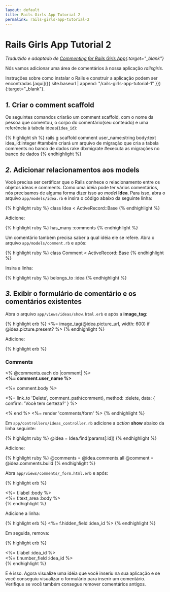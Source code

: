 ```yaml
---
layout: default
title: Rails Girls App Tutorial 2
permalink: rails-girls-app-tutorial-2
---
```

# Rails Girls App Tutorial 2

*Traduzido e adaptado de [Commenting for Rails Girls App](http://guides.railsgirls.com/commenting/){:target="_blank"}*

Nós vamos adicionar uma área de comentários à nossa aplicação *railsgirls*.

Instruções sobre como instalar o Rails e construir a aplicação podem ser encontradas [aqui]({{  site.baseurl | append: "/rails-girls-app-tutorial-1" }}){:target="_blank"}.

## *1.* Criar o comment scaffold

Os seguintes comandos criarão um comment scaffold, com o nome da pessoa que comentou, o corpo do comentário(seu conteúdo) e uma referência à tabela ideas(`idea_id`):

{% highlight sh %}
rails g scaffold comment user_name:string body:text idea_id:integer #também criará um arquivo de migração que cria a tabela comments no banco de dados
rake db:migrate #executa as migrações no banco de dados
{% endhighlight %}

## *2.* Adicionar relacionamentos aos models

Você precisa ser certificar que o Rails conhece o relacionamento entre os objetos ideas e comments.
Como uma idéia pode ter vários comentários, nós precisamos de alguma forma dizer isso ao *model* **Idea**.
Para isso, abra o arquivo `app/models/idea.rb` e insira o código abaixo da seguinte linha:

{% highlight ruby %}
class Idea < ActiveRecord::Base
{% endhighlight %}

Adicione:

{% highlight ruby %}
has_many :comments
{% endhighlight %}

Um comentário também precisa saber a qual idéia ele se refere. Abra o arquivo `app/models/comment.rb` e após:

{% highlight ruby %}
class Comment < ActiveRecord::Base
{% endhighlight %}

Insira a linha:

{% highlight ruby %}
belongs_to :idea
{% endhighlight %}

## *3.* Exibir o formulário de comentário e os comentários existentes

Abra o arquivo `app/views/ideas/show.html.erb` e após a **image_tag**:

{% highlight erb %}
<%= image_tag(@idea.picture_url, width: 600) if @idea.picture.present? %>
{% endhighlight %}

Adicione:

{% highlight erb %}
<h3>Comments</h3>
<% @comments.each do |comment| %>
  <div>
    <strong><%= comment.user_name %></strong>
    <br />
    <p><%= comment.body %></p>
    <p><%= link_to 'Delete', comment_path(comment), method: :delete, data: { confirm: 'Você tem certeza?' } %></p>
  </div>
<% end %>
<%= render 'comments/form' %>
{% endhighlight %}

Em `app/controllers/ideas_controller.rb` adicione a *action* **show** abaixo da linha seguinte:

{% highlight ruby %}
@idea = Idea.find(params[:id])
{% endhighlight %}

Adicione:

{% highlight ruby %}
@comments = @idea.comments.all
@comment = @idea.comments.build
{% endhighlight %}

Abra `app/views/comments/_form.html.erb` e após:

{% highlight erb %}
  <div class="field">
    <%= f.label :body %><br />
    <%= f.text_area :body %>
  </div>
{% endhighlight %}

Adicione a linha:

{% highlight erb %}
<%= f.hidden_field :idea_id %>
{% endhighlight %}

Em seguida, remova:

{% highlight erb %}
<div class="field">
  <%= f.label :idea_id %><br>
  <%= f.number_field :idea_id %>
</div>
{% endhighlight %}

E é isso. Agora visualize uma idéia que você inseriu na sua aplicação e se você conseguiu visualizar o formulário para inserir um comentário. Verifique se você também consegue remover comentários antigos.
